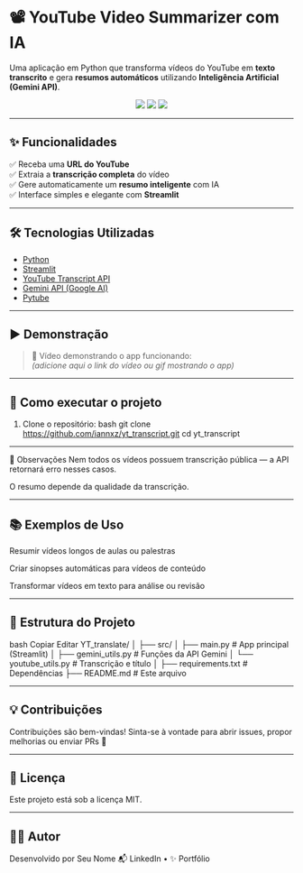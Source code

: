 # 📽️ YouTube Video Summarizer com IA

Uma aplicação em Python que transforma vídeos do YouTube em **texto transcrito** e gera **resumos automáticos** utilizando **Inteligência Artificial (Gemini API)**.

<p align="center">
  <img src="https://img.shields.io/badge/Python-3.10-blue?style=flat&logo=python" />
  <img src="https://img.shields.io/badge/Streamlit-App-red?style=flat&logo=streamlit" />
  <img src="https://img.shields.io/badge/Gemini-API-yellow?style=flat&logo=google" />
</p>

---

## ✨ Funcionalidades

✅ Receba uma **URL do YouTube**  
✅ Extraia a **transcrição completa** do vídeo  
✅ Gere automaticamente um **resumo inteligente** com IA  
✅ Interface simples e elegante com **Streamlit**

---

## 🛠️ Tecnologias Utilizadas

- [Python](https://www.python.org/)
- [Streamlit](https://streamlit.io/)
- [YouTube Transcript API](https://pypi.org/project/youtube-transcript-api/)
- [Gemini API (Google AI)](https://ai.google.dev/)
- [Pytube](https://pytube.io/)

---

## ▶️ Demonstração

> 🎥 Vídeo demonstrando o app funcionando:  
> *(adicione aqui o link do vídeo ou gif mostrando o app)*

---

## 🚀 Como executar o projeto

1. Clone o repositório:
bash
git clone https://github.com/iannxz/yt_transcript.git
cd yt_transcript

---

📌 Observações
Nem todos os vídeos possuem transcrição pública — a API retornará erro nesses casos.

O resumo depende da qualidade da transcrição.

---

## 📚 Exemplos de Uso
Resumir vídeos longos de aulas ou palestras

Criar sinopses automáticas para vídeos de conteúdo

Transformar vídeos em texto para análise ou revisão

---

## 📁 Estrutura do Projeto
bash
Copiar
Editar
YT_translate/
│
├── src/
│   ├── main.py             # App principal (Streamlit)
│   ├── gemini_utils.py     # Funções da API Gemini
│   └── youtube_utils.py    # Transcrição e título
│
├── requirements.txt        # Dependências
├── README.md               # Este arquivo

---

## 💡 Contribuições
Contribuições são bem-vindas!
Sinta-se à vontade para abrir issues, propor melhorias ou enviar PRs 🚀

---

## 📜 Licença
Este projeto está sob a licença MIT.

---

## 🙋‍♂️ Autor
Desenvolvido por Seu Nome
📬 LinkedIn • ✨ Portfólio
